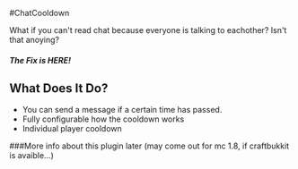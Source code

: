 #ChatCooldown


What if you can't read chat because everyone is talking to eachother? Isn't that anoying?
##### The Fix is HERE!

## What Does It Do?
- You can send a message if a certain time has passed.
- Fully configurable how the cooldown works
- Individual player cooldown


###More info about this plugin later (may come out for mc 1.8, if craftbukkit is avaible...)
